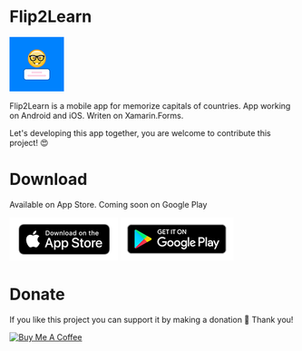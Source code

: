 # Flip2Learn

<img src="https://github.com/VictorKochetkov/Flip2Learn/blob/master/Flip2Learn.Forms.Android/Resources/mipmap-xhdpi/icon.png?raw=true" alt="Flip2Learn on App Store">

Flip2Learn is a mobile app for memorize capitals of countries.
App working on Android and iOS. Writen on Xamarin.Forms.

Let's developing this app together, you are welcome to contribute this project! 😍 

# Download

Available on App Store. Coming soon on Google Play

<a href="https://apps.apple.com/us/app/flip2learn/id1527944047" target="_blank"><img src="https://github.com/VictorKochetkov/Flip2Learn/blob/master/wiki/app-store-badge.png?raw=true" alt="Flip2Learn on App Store"></a> <a href="" target="_blank"><img src="https://github.com/VictorKochetkov/Flip2Learn/blob/master/wiki/google-play-badge.png?raw=true" alt="Flip2Learn on Google PLay"></a>



# Donate

If you like this project you can support it by making a donation 🤗 Thank you!

<a href="https://www.buymeacoffee.com/bananadev" target="_blank"><img src="https://cdn.buymeacoffee.com/buttons/lato-green.png" alt="Buy Me A Coffee" style="height: 51px !important;width: 217px !important;" ></a>
